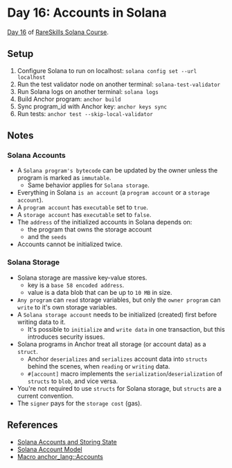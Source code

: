 # Day 16: Accounts in Solana

[Day 16](https://www.rareskills.io/post/solana-initialize-account) of [RareSkills Solana Course](https://www.rareskills.io/solana-tutorial).

## Setup

1. Configure Solana to run on localhost: `solana config set --url localhost`
2. Run the test validator node on another terminal: `solana-test-validator`
3. Run Solana logs on another terminal: `solana logs`
4. Build Anchor program: `anchor build`
5. Sync program_id with Anchor key: `anchor keys sync`
6. Run tests: `anchor test --skip-local-validator`

## Notes

### Solana Accounts

- A `Solana program's bytecode` can be updated by the owner unless the program is marked as `immutable`.
  - Same behavior applies for `Solana storage`.
- Everything in Solana `is an account` (a `program account` or a `storage account`).
- A `program account` has `executable` set to `true`.
- A `storage account` has `executable` set to `false`.
- The `address` of the initialized accounts in Solana depends on:
  - the program that owns the storage account
  - and the `seeds`
- Accounts cannot be initialized twice.

### Solana Storage

- Solana storage are massive key-value stores.
  - key is a `base 58 encoded address`.
  - value is a data blob that can be up to `10 MB` in size.
- `Any program` can `read` storage variables, but only the `owner program` can `write` to it's own storage variables.
- A `Solana storage account` needs to be initialized (created) first before writing data to it.
  - It's possible to `initialize` and `write data` in one transaction, but this introduces security issues.
- Solana programs in Anchor treat all storage (or account data) as a `struct`.
  - Anchor `deserializes` and `serializes` account data into `structs` behind the scenes, when `reading` or `writing` data.
  - `#[account]` macro implements the `serialization`/`deserialization` of `structs` to `blob`, and vice versa.
- You're not required to use `structs` for Solana storage, but `structs` are a current convention.
- The `signer` pays for the `storage cost` (gas).

## References

- [Solana Accounts and Storing State](https://solana.com/docs/core/accounts)
- [Solana Account Model](https://solanacookbook.com/core-concepts/accounts.html#facts)
- [Macro anchor_lang::Accounts](https://docs.rs/anchor-lang/latest/anchor_lang/derive.Accounts.html)
